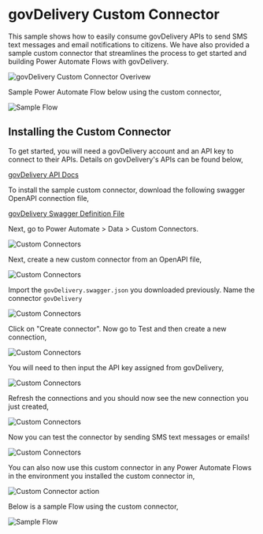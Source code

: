 # govDelivery Custom Connector
This sample shows how to easily consume govDelivery APIs to send SMS text messages and email notifications to citizens.  We have also provided a sample custom connector that streamlines the process to get started and building Power Automate Flows with govDelivery.

![govDelivery Custom Connector Overivew](files/govDeliveryCustomConnectorOverview.jpg)

Sample Power Automate Flow below using the custom connector,

![Sample Flow](files/sample-flow.jpg)

## Installing the Custom Connector
To get started, you will need a govDelivery account and an API key to connect to their APIs.  Details on govDelivery's APIs can be found below,

[govDelivery API Docs](https://developer.govdelivery.com/api/tms/overview/Setup/)

To install the sample custom connector, download the following swagger OpenAPI connection file,

[govDelivery Swagger Definition File](files/govDelivery.swagger.json)

Next, go to Power Automate > Data > Custom Connectors.

![Custom Connectors](files/custom-connectors-ui.jpg)

Next, create a new custom connector from an OpenAPI file,

![Custom Connectors](files/custom-connectors-create.jpg)

Import the ```govDelivery.swagger.json``` you downloaded previously.  Name the connector ```govDelivery```

![Custom Connectors](files/custom-connectors-create-2.jpg)

Click on "Create connector".  Now go to Test and then create a new connection,

![Custom Connectors](files/custom-connectors-create-connection.jpg)

You will need to then input the API key assigned from govDelivery,

![Custom Connectors](files/custom-connectors-create-api-input.jpg)

Refresh the connections and you should now see the new connection you just created,

![Custom Connectors](files/custom-connectors-saved.jpg)

Now you can test the connector by sending SMS text messages or emails!

![Custom Connectors](files/custom-connectors-test.jpg)

You can also now use this custom connector in any Power Automate Flows in the environment you installed the custom connector in,

![Custom Connector action](files/custom-connectors-in-flow.jpg)

Below is a sample Flow using the custom connector,

![Sample Flow](files/sample-flow.jpg)
